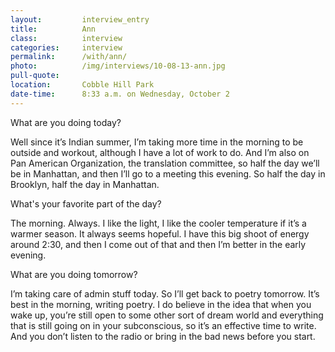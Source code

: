 ```yaml
---
layout:         interview_entry
title:          Ann
class:          interview
categories:     interview
permalink:      /with/ann/
photo:          /img/interviews/10-08-13-ann.jpg
pull-quote:
location:       Cobble Hill Park
date-time:      8:33 a.m. on Wednesday, October 2
---
```

<p class="question">What are you doing today?</p>
<p>Well since it’s Indian summer, I’m taking more time in the morning to be outside and workout, although I have a lot of work to do. And I’m also on Pan American Organization, the translation committee, so half the day we’ll be in Manhattan, and then I’ll go to a meeting this evening. So half the day in Brooklyn, half the day in Manhattan. </p>

<p class="question">What's your favorite part of the day?</p>
<p>The morning. Always. I like the light, I like the cooler temperature if it’s a warmer season. It always seems hopeful. I have this big shoot of energy around 2:30, and then I come out of that and then I’m better in the early evening. </p>

<p class="question">What are you doing tomorrow?</p>
<p>I’m taking care of admin stuff today. So I’ll get back to poetry tomorrow. It’s best in the morning, writing poetry. I do believe in the idea that when you wake up, you’re still open to some other sort of dream world and everything that is still going on in your subconscious, so it’s an effective time to write. And you don’t listen to the radio or bring in the bad news before you start.</p>

